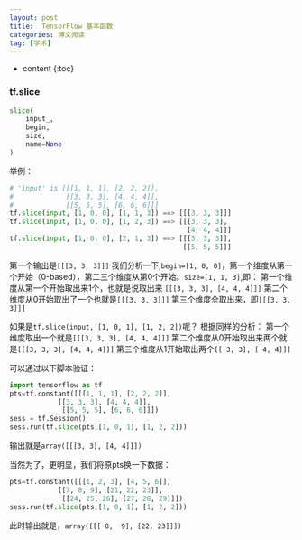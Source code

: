 ```yaml
---
layout: post
title:  TensorFlow 基本函数
categories: 博文阅读
tag: [学术]
---
```


* content
{:toc}


###  tf.slice
```py
slice(
    input_,
    begin,
    size,
    name=None
)
```

举例：
```python
# 'input' is [[[1, 1, 1], [2, 2, 2]],
#             [[3, 3, 3], [4, 4, 4]],
#             [[5, 5, 5], [6, 6, 6]]]
tf.slice(input, [1, 0, 0], [1, 1, 3]) ==> [[[3, 3, 3]]]
tf.slice(input, [1, 0, 0], [1, 2, 3]) ==> [[[3, 3, 3],
                                            [4, 4, 4]]]
tf.slice(input, [1, 0, 0], [2, 1, 3]) ==> [[[3, 3, 3]],
                                           [[5, 5, 5]]]
```

第一个输出是`[[[3, 3, 3]]]`
我们分析一下,`begin=[1, 0, 0]`，第一个维度从第一个开始（0-based），第二三个维度从第0个开始。`size=[1, 1, 3]`,即：
第一个维度从第一个开始取出来1个，也就是说取出来
`[[[3, 3, 3], [4, 4, 4]]]`
第二个维度从0开始取出了一个也就是`[[[3, 3, 3]]]`
第三个维度全取出来，即`[[[3, 3, 3]]]`


如果是`tf.slice(input, [1, 0, 1], [1, 2, 2])`呢？
根据同样的分析：
第一个维度取出一个就是`[[[3, 3, 3], [4, 4, 4]]]`
第二个维度从0开始取出来两个就是`[[[3, 3, 3], [4, 4, 4]]]`
第三个维度从1开始取出两个`[[ 3, 3], [ 4, 4]]]`

可以通过以下脚本验证：
```python
import tensorflow as tf
pts=tf.constant([[[1, 1, 1], [2, 2, 2]],
            [[3, 3, 3], [4, 4, 4]],
             [[5, 5, 5], [6, 6, 6]]])
sess = tf.Session()
sess.run(tf.slice(pts,[1, 0, 1], [1, 2, 2]))             
```
输出就是`array([[[3, 3],
        [4, 4]]])`

当然为了，更明显，我们将原pts换一下数据：
```python
pts=tf.constant([[[1, 2, 3], [4, 5, 6]],
            [[7, 8, 9], [21, 22, 23]],
             [[24, 25, 26], [27, 28, 29]]])
sess.run(tf.slice(pts,[1, 0, 1], [1, 2, 2]))
```
此时输出就是，`array([[[ 8,  9],
        [22, 23]]])`